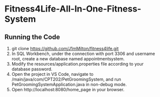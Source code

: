 # Fitness4Life-All-In-One-Fitness-System

## Running the Code
1. git clone https://github.com/J1mMilton/fitness4life.git
2. In SQL Workbench, under the connection with port 3306 and username root, create a new database named appointmentsystem.
3. Modify the resources/application.properties file according to your database password.
4. Open the project in VS Code, navigate to /main/java/com/CPT202/PetGroomingSystem, and run PetGroomingSystemApplication.java in non-debug mode.
5. Open http://localhost:8080/home_page in your browser.
